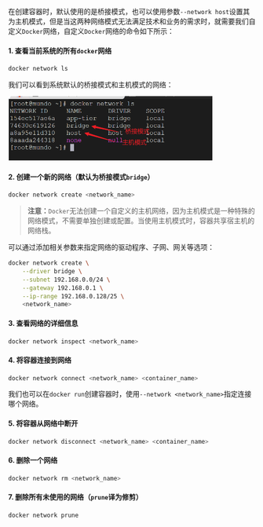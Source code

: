 在创建容器时，默认使用的是桥接模式，也可以使用参数`--network host`设置其为主机模式，但是当这两种网络模式无法满足技术和业务的需求时，就需要我们自定义`Docker`网络，自定义`Docker`网络的命令如下所示：

#### 1. 查看当前系统的所有`docker`网络

```bash
docker network ls
```

我们可以看到系统默认的桥接模式和主机模式的网络：

<img src="image/image-20240125122935432.png" alt="image-20240125122935432" style="zoom:55%;" />

#### 2. 创建一个新的网络（默认为桥接模式`bridge`）

```bash
docker network create <network_name>
```

> **注意：**`Docker`无法创建一个自定义的主机网络，因为主机模式是一种特殊的网络模式，不需要单独创建或配置。当使用主机模式时，容器共享宿主机的网络栈。

可以通过添加相关参数来指定网络的驱动程序、子网、网关等选项：

```bash
docker network create \
    --driver bridge \
    --subnet 192.168.0.0/24 \
    --gateway 192.168.0.1 \
    --ip-range 192.168.0.128/25 \
    <network_name>
```

#### 3. 查看网络的详细信息

```bash
docker network inspect <network_name>
```

#### 4. 将容器连接到网络

```bash
docker network connect <network_name> <container_name>
```

我们也可以在`docker run`创建容器时，使用`--network <network_name>`指定连接哪个网络。

#### 5. 将容器从网络中断开

```bash
docker network disconnect <network_name> <container_name>
```

#### 6. 删除一个网络

```bash
docker network rm <network_name>
```

#### 7. 删除所有未使用的网络（`prune`译为修剪）

```bash
docker network prune
```
